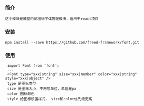 ### 简介
    这个模块是雅堂内部图标字体管理模块，适用于react项目

### 安装

```
npm install --save https://github.com/freed-framework/font.git
```

### 使用

```
 import Font from 'font';
 ...
 <Font type="xxx|string" size="xxx|number" color="xxx|string" style="xxx|object" />
 type 是图标类型
 size 是图标大小，不用写单位，单位是px
 color 图标颜色
 style 给图标设置样式， size和color优先级更高
```